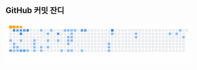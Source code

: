 <!--
[![Solved.ac 프로필](http://mazassumnida.wtf/api/v2/generate_badge?boj=as9587)](https://solved.ac/as9587)
-->

## GitHub 커밋 잔디

<p align="center">
  <img src="https://github.com/Denia-park/Denia-park/blob/output/ocean.gif" />
</p>

<br/>
<!--
## myGarden 공부시간 잔디

![공부시간 잔디](https://htmlimageserverlessstack-mygardenstudyhoursimages3-bwudtjfrrgec.s3.ap-northeast-2.amazonaws.com/YWRtaW5AYWRtaW4uY29t.png)
-->

<!--
**Denia-park/Denia-park** is a ✨ _special_ ✨ repository because its `README.md` (this file) appears on your GitHub profile.

Here are some ideas to get you started:

- 🔭 I’m currently working on ...
- 🌱 I’m currently learning ...
- 👯 I’m looking to collaborate on ...
- 🤔 I’m looking for help with ...
- 💬 Ask me about ...
- 📫 How to reach me: ...
- 😄 Pronouns: ...
- ⚡ Fun fact: ...
-->

